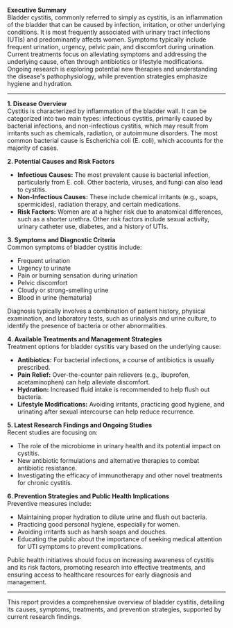 **Executive Summary**  
Bladder cystitis, commonly referred to simply as cystitis, is an inflammation of the bladder that can be caused by infection, irritation, or other underlying conditions. It is most frequently associated with urinary tract infections (UTIs) and predominantly affects women. Symptoms typically include frequent urination, urgency, pelvic pain, and discomfort during urination. Current treatments focus on alleviating symptoms and addressing the underlying cause, often through antibiotics or lifestyle modifications. Ongoing research is exploring potential new therapies and understanding the disease's pathophysiology, while prevention strategies emphasize hygiene and hydration.

---

**1. Disease Overview**  
Cystitis is characterized by inflammation of the bladder wall. It can be categorized into two main types: infectious cystitis, primarily caused by bacterial infections, and non-infectious cystitis, which may result from irritants such as chemicals, radiation, or autoimmune disorders. The most common bacterial cause is Escherichia coli (E. coli), which accounts for the majority of cases.

**2. Potential Causes and Risk Factors**  
- **Infectious Causes:** The most prevalent cause is bacterial infection, particularly from E. coli. Other bacteria, viruses, and fungi can also lead to cystitis.
- **Non-Infectious Causes:** These include chemical irritants (e.g., soaps, spermicides), radiation therapy, and certain medications.
- **Risk Factors:** Women are at a higher risk due to anatomical differences, such as a shorter urethra. Other risk factors include sexual activity, urinary catheter use, diabetes, and a history of UTIs.

**3. Symptoms and Diagnostic Criteria**  
Common symptoms of bladder cystitis include:
- Frequent urination
- Urgency to urinate
- Pain or burning sensation during urination
- Pelvic discomfort
- Cloudy or strong-smelling urine
- Blood in urine (hematuria)

Diagnosis typically involves a combination of patient history, physical examination, and laboratory tests, such as urinalysis and urine culture, to identify the presence of bacteria or other abnormalities.

**4. Available Treatments and Management Strategies**  
Treatment options for bladder cystitis vary based on the underlying cause:
- **Antibiotics:** For bacterial infections, a course of antibiotics is usually prescribed.
- **Pain Relief:** Over-the-counter pain relievers (e.g., ibuprofen, acetaminophen) can help alleviate discomfort.
- **Hydration:** Increased fluid intake is recommended to help flush out bacteria.
- **Lifestyle Modifications:** Avoiding irritants, practicing good hygiene, and urinating after sexual intercourse can help reduce recurrence.

**5. Latest Research Findings and Ongoing Studies**  
Recent studies are focusing on:
- The role of the microbiome in urinary health and its potential impact on cystitis.
- New antibiotic formulations and alternative therapies to combat antibiotic resistance.
- Investigating the efficacy of immunotherapy and other novel treatments for chronic cystitis.

**6. Prevention Strategies and Public Health Implications**  
Preventive measures include:
- Maintaining proper hydration to dilute urine and flush out bacteria.
- Practicing good personal hygiene, especially for women.
- Avoiding irritants such as harsh soaps and douches.
- Educating the public about the importance of seeking medical attention for UTI symptoms to prevent complications.

Public health initiatives should focus on increasing awareness of cystitis and its risk factors, promoting research into effective treatments, and ensuring access to healthcare resources for early diagnosis and management.

---

This report provides a comprehensive overview of bladder cystitis, detailing its causes, symptoms, treatments, and prevention strategies, supported by current research findings.